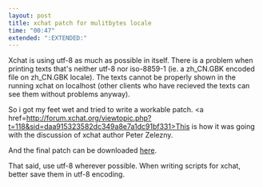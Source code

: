 ```yaml
---
layout: post
title: xchat patch for mulitbytes locale
time: "00:47"
extended: ":EXTENDED:"
---
```


Xchat is using utf-8 as much as possible in itself. There is a problem when printing texts that's neither utf-8 nor iso-8859-1 (ie. a zh_CN.GBK encoded file on zh_CN.GBK locale). The texts cannot be properly shown in the running xchat on localhost (other clients who have recieved the texts can see them without problems anyway). 

So i got my feet wet and tried to write a workable patch. <a href=http://forum.xchat.org/viewtopic.php?t=118&sid=daa915323582dc349a8e7a1dc91bf331>This</a> is how it was going with the discussion of xchat author Peter Zelezny.

And the final patch can be downloaded <a href=http://linuxfire.dhis.org/~alecs/patch/xchat.patch>here</a>.

That said, use utf-8 wherever possible. When writing scripts  for xchat, better save them in utf-8 encoding.


